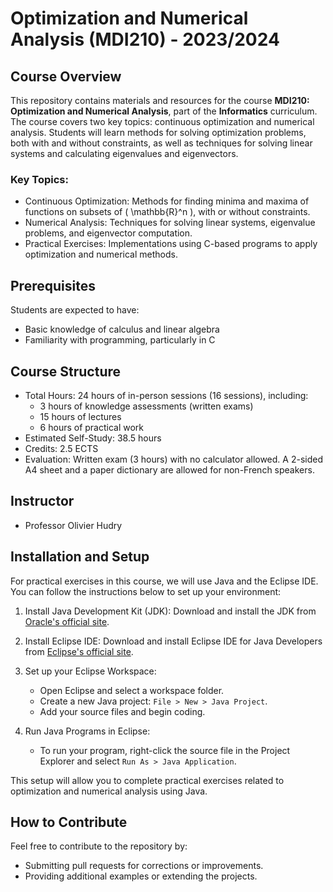 # Optimization and Numerical Analysis (MDI210) - 2023/2024

## Course Overview

This repository contains materials and resources for the course **MDI210: Optimization and Numerical Analysis**, part of the **Informatics** curriculum. The course covers two key topics: continuous optimization and numerical analysis. Students will learn methods for solving optimization problems, both with and without constraints, as well as techniques for solving linear systems and calculating eigenvalues and eigenvectors.

### Key Topics:

- Continuous Optimization: Methods for finding minima and maxima of functions on subsets of \( \mathbb{R}^n \), with or without constraints.
- Numerical Analysis: Techniques for solving linear systems, eigenvalue problems, and eigenvector computation.
- Practical Exercises: Implementations using C-based programs to apply optimization and numerical methods.

## Prerequisites

Students are expected to have:
- Basic knowledge of calculus and linear algebra
- Familiarity with programming, particularly in C

## Course Structure

- Total Hours: 24 hours of in-person sessions (16 sessions), including:
  - 3 hours of knowledge assessments (written exams)
  - 15 hours of lectures
  - 6 hours of practical work
- Estimated Self-Study: 38.5 hours
- Credits: 2.5 ECTS
- Evaluation: Written exam (3 hours) with no calculator allowed. A 2-sided A4 sheet and a paper dictionary are allowed for non-French speakers.

## Instructor

- Professor Olivier Hudry

## Installation and Setup

For practical exercises in this course, we will use Java and the Eclipse IDE. You can follow the instructions below to set up your environment:

1. Install Java Development Kit (JDK):
   Download and install the JDK from [Oracle's official site](https://www.oracle.com/java/technologies/javase-downloads.html).

2. Install Eclipse IDE:
   Download and install Eclipse IDE for Java Developers from [Eclipse's official site](https://www.eclipse.org/downloads/).

3. Set up your Eclipse Workspace:
   - Open Eclipse and select a workspace folder.
   - Create a new Java project: `File > New > Java Project`.
   - Add your source files and begin coding.

4. Run Java Programs in Eclipse:
   - To run your program, right-click the source file in the Project Explorer and select `Run As > Java Application`.

This setup will allow you to complete practical exercises related to optimization and numerical analysis using Java.

## How to Contribute

Feel free to contribute to the repository by:
- Submitting pull requests for corrections or improvements.
- Providing additional examples or extending the projects.
